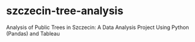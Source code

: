 # szczecin-tree-analysis
Analysis of Public Trees in Szczecin: A Data Analysis Project Using Python (Pandas) and Tableau

